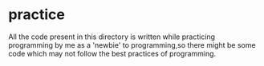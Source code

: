# practice
All the code present in this directory is written while practicing programming by me as a 'newbie' to programming,so there might be some code which may not follow the best practices of programming.
